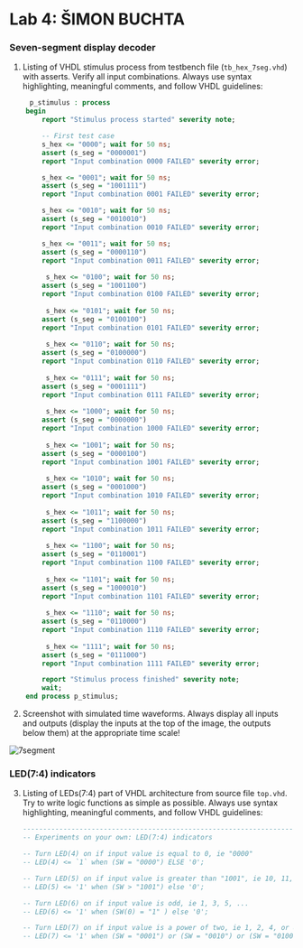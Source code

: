# Lab 4: ŠIMON BUCHTA

### Seven-segment display decoder

1. Listing of VHDL stimulus process from testbench file (`tb_hex_7seg.vhd`) with asserts. Verify all input combinations. Always use syntax highlighting, meaningful comments, and follow VHDL guidelines:

```vhdl
     p_stimulus : process
    begin
        report "Stimulus process started" severity note;

        -- First test case
        s_hex <= "0000"; wait for 50 ns;
        assert (s_seg = "0000001")
        report "Input combination 0000 FAILED" severity error;

        s_hex <= "0001"; wait for 50 ns;
        assert (s_seg = "1001111")
        report "Input combination 0001 FAILED" severity error;

        s_hex <= "0010"; wait for 50 ns;
        assert (s_seg = "0010010")
        report "Input combination 0010 FAILED" severity error;

 		s_hex <= "0011"; wait for 50 ns;
        assert (s_seg = "0000110")
        report "Input combination 0011 FAILED" severity error;
        
         s_hex <= "0100"; wait for 50 ns;
        assert (s_seg = "1001100")
        report "Input combination 0100 FAILED" severity error;
        
         s_hex <= "0101"; wait for 50 ns;
        assert (s_seg = "0100100")
        report "Input combination 0101 FAILED" severity error;
        
         s_hex <= "0110"; wait for 50 ns;
        assert (s_seg = "0100000")
        report "Input combination 0110 FAILED" severity error;
        
         s_hex <= "0111"; wait for 50 ns;
        assert (s_seg = "0001111")
        report "Input combination 0111 FAILED" severity error;
        
         s_hex <= "1000"; wait for 50 ns;
        assert (s_seg = "0000000")
        report "Input combination 1000 FAILED" severity error;
        
         s_hex <= "1001"; wait for 50 ns;
        assert (s_seg = "0000100")
        report "Input combination 1001 FAILED" severity error;
        
         s_hex <= "1010"; wait for 50 ns;
        assert (s_seg = "0001000")
        report "Input combination 1010 FAILED" severity error;
        
         s_hex <= "1011"; wait for 50 ns;
        assert (s_seg = "1100000")
        report "Input combination 1011 FAILED" severity error;
        
         s_hex <= "1100"; wait for 50 ns;
        assert (s_seg = "0110001")
        report "Input combination 1100 FAILED" severity error;
        
         s_hex <= "1101"; wait for 50 ns;
        assert (s_seg = "1000010")
        report "Input combination 1101 FAILED" severity error;
        
         s_hex <= "1110"; wait for 50 ns;
        assert (s_seg = "0110000")
        report "Input combination 1110 FAILED" severity error;
        
         s_hex <= "1111"; wait for 50 ns;
        assert (s_seg = "0111000")
        report "Input combination 1111 FAILED" severity error;

        report "Stimulus process finished" severity note;
        wait;
    end process p_stimulus;

```

2. Screenshot with simulated time waveforms. Always display all inputs and outputs (display the inputs at the top of the image, the outputs below them) at the appropriate time scale!

![7segment](https://user-images.githubusercontent.com/99410540/157187396-5c901629-bfd7-4228-8757-723205f8d468.png)

  
### LED(7:4) indicators

3. Listing of LEDs(7:4) part of VHDL architecture from source file `top.vhd`. Try to write logic functions as simple as possible. Always use syntax highlighting, meaningful comments, and follow VHDL guidelines:

   ```vhdl
   --------------------------------------------------------------------
   -- Experiments on your own: LED(7:4) indicators

   -- Turn LED(4) on if input value is equal to 0, ie "0000"
   -- LED(4) <= `1` when (SW = "0000") ELSE '0';

   -- Turn LED(5) on if input value is greater than "1001", ie 10, 11, 12, ...
   -- LED(5) <= '1' when (SW > "1001") else '0';

   -- Turn LED(6) on if input value is odd, ie 1, 3, 5, ...
   -- LED(6) <= '1' when (SW(0) = "1" ) else '0';

   -- Turn LED(7) on if input value is a power of two, ie 1, 2, 4, or 8
   -- LED(7) <= '1' when (SW = "0001") or (SW = "0010") or (SW = "0100") or (SW = "1000") else '0'; 
